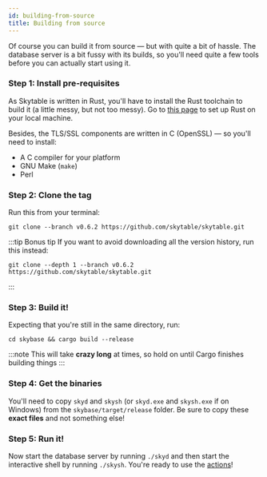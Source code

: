 ```yaml
---
id: building-from-source
title: Building from source
---
```

Of course you can build it from source &mdash; but with quite a bit of hassle. The database server is a bit fussy with its builds, so you'll need quite a few tools before you can actually start using it.

### Step 1: Install pre-requisites
As Skytable is written in Rust, you'll have to install the Rust toolchain to build it (a little messy, but not too messy). Go to [this page](https://rustup.rs/) to set up Rust on your local machine.

Besides, the TLS/SSL components are written in C (OpenSSL) &mdash; so you'll need to install:
* A C compiler for your platform
* GNU Make (`make`)
* Perl

### Step 2: Clone the tag
Run this from your terminal:
```
git clone --branch v0.6.2 https://github.com/skytable/skytable.git
```
:::tip Bonus tip
If you want to avoid downloading all the version history, run this instead:
```
git clone --depth 1 --branch v0.6.2 https://github.com/skytable/skytable.git
```
:::
### Step 3: Build it!
Expecting that you're still in the same directory, run:
```
cd skybase && cargo build --release
```
:::note
This will take **crazy long** at times, so hold on until Cargo finishes building things
:::

### Step 4: Get the binaries
You'll need to copy `skyd` and `skysh` (or `skyd.exe` and `skysh.exe` if on Windows) from the `skybase/target/release` folder. Be sure to copy these **exact files** and not something else!
### Step 5: Run it!
Now start the database server by running `./skyd` and then start the interactive shell by running `./skysh`. You're ready to use the [actions](actions-overview)!